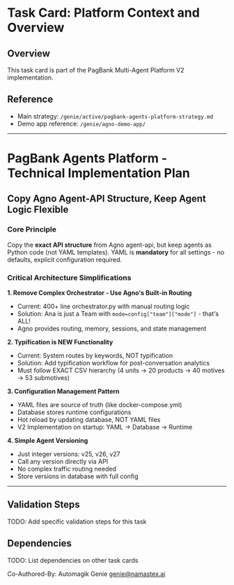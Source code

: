 # Task Card: Platform Context and Overview

## Overview
This task card is part of the PagBank Multi-Agent Platform V2 implementation.

## Reference
- Main strategy: `/genie/active/pagbank-agents-platform-strategy.md`
- Demo app reference: `/genie/agno-demo-app/`

---

# PagBank Agents Platform - Technical Implementation Plan
## Copy Agno Agent-API Structure, Keep Agent Logic Flexible

### Core Principle

Copy the **exact API structure** from Agno agent-api, but keep agents as Python code (not YAML templates). YAML is **mandatory** for all settings - no defaults, explicit configuration required.

### Critical Architecture Simplifications

**1. Remove Complex Orchestrator - Use Agno's Built-in Routing**
- Current: 400+ line orchestrator.py with manual routing logic
- Solution: Ana is just a Team with `mode=config["team"]["mode"]` - that's ALL!
- Agno provides routing, memory, sessions, and state management

**2. Typification is NEW Functionality**
- Current: System routes by keywords, NOT typification
- Solution: Add typification workflow for post-conversation analytics
- Must follow EXACT CSV hierarchy (4 units → 20 products → 40 motives → 53 submotives)

**3. Configuration Management Pattern**
- YAML files are source of truth (like docker-compose.yml)
- Database stores runtime configurations
- Hot reload by updating database, NOT YAML files
- V2 Implementation on startup: YAML → Database → Runtime

**4. Simple Agent Versioning**
- Just integer versions: v25, v26, v27
- Call any version directly via API
- No complex traffic routing needed
- Store versions in database with full config

---

## Validation Steps
TODO: Add specific validation steps for this task

## Dependencies
TODO: List dependencies on other task cards

Co-Authored-By: Automagik Genie <genie@namastex.ai>
